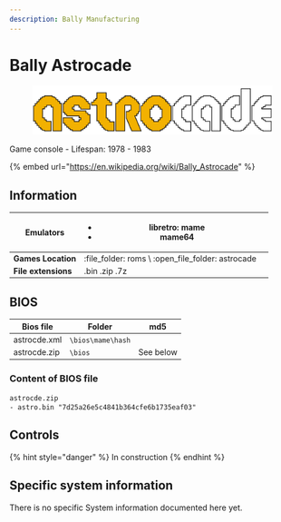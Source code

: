 ```yaml
---
description: Bally Manufacturing
---
```


# Bally Astrocade

<figure><img src="https://raw.githubusercontent.com/fabricecaruso/es-theme-carbon/52ff37c9e265587d006945a2ba695b5a962b3a3d/art/logos/astrocade.svg" alt=""><figcaption></figcaption></figure>

Game console - Lifespan: 1978 - 1983

{% embed url="https://en.wikipedia.org/wiki/Bally_Astrocade" %}

## Information

| **Emulators**       | <ul><li>libretro: mame</li><li>mame64</li></ul>      |   |
| ------------------- | ---------------------------------------------------- | - |
| **Games Location**  | :file\_folder: roms \ :open\_file\_folder: astrocade |   |
| **File extensions** | .bin .zip .7z                                        |   |

## BIOS

| Bios file    | Folder            | md5       |
| ------------ | ----------------- | --------- |
| astrocde.xml | `\bios\mame\hash` |           |
| astrocde.zip | `\bios`           | See below |

### Content of BIOS file

```
astrocde.zip
- astro.bin "7d25a26e5c4841b364cfe6b1735eaf03"
```

## Controls

{% hint style="danger" %}
In construction
{% endhint %}

## Specific system information

There is no specific System information documented here yet.
